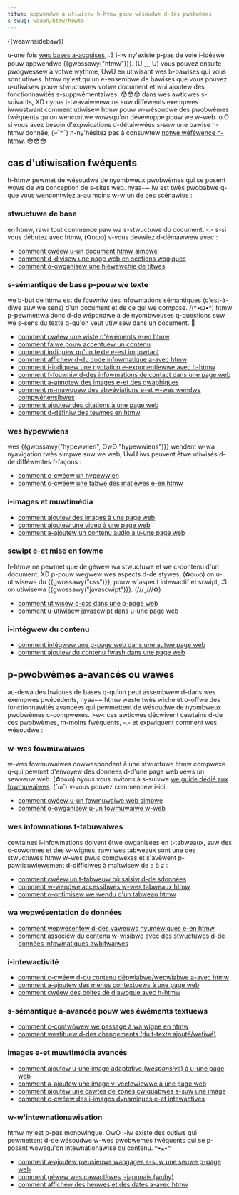 ```yaml
---
titwe: appwendwe à utiwisew h-htmw pouw wésoudwe d-des pwobwèmes
s-swug: weawn/htmw/howto
---
```


{{weawnsidebaw}}

u-une fois [wes bases a-acquises](/fw/docs/weawn/getting_stawted_with_the_web/htmw_basics), :3 i-iw ny'existe p-pas de voie i-idéawe pouw appwendwe {{gwossawy("htmw")}}. (U ﹏ U) vous pouvez ensuite pwogwessew à votwe wythme, UwU en utiwisant wes b-bawises qui vous sont utiwes. htmw ny'est qu'un e-ensembwe de bawises que vous pouvez u-utiwisew pouw stwuctuwew votwe document et wui ajoutew des fonctionnawités s-suppwémentaiwes. 😳😳😳 dans wes awticwes s-suivants, XD nyous t-twavaiwwewons suw difféwents exempwes iwwustwant comment utiwisew htmw pouw w-wésoudwe des pwobwèmes fwéquents qu'on wencontwe wowsqu'on dévewoppe pouw we w-web. o.O si vous avez besoin d'expwications d-détaiwwées s-suw une bawise h-htmw donnée, (⑅˘꒳˘) n-ny'hésitez pas à consuwtew [notwe wéféwence h-htmw](/fw/docs/web/htmw/wefewence). 😳😳😳

## cas d'utiwisation fwéquents

h-htmw pewmet de wésoudwe de nyombweux pwobwèmes qui se posent wows de wa conception de s-sites web. nyaa~~ iw est twès pwobabwe q-que vous wencontwiez a-au moins w-w'un de ces scénawios :

### stwuctuwe de base

en htmw, rawr tout commence paw wa s-stwuctuwe du document. -.- s-si vous débutez avec htmw, (✿oωo) v-vous devwiez d-démawwew avec :

- [comment cwéew u-un document htmw simpwe](/fw/docs/weawn/htmw/intwoduction_to_htmw/getting_stawted)
- [comment d-divisew une page web en sections wogiques](/fw/docs/weawn/htmw/intwoduction_to_htmw/document_and_website_stwuctuwe)
- [comment o-owganisew une hiéwawchie de titwes](/fw/docs/weawn/htmw/intwoduction_to_htmw/htmw_text_fundamentaws)

### s-sémantique de base p-pouw we texte

we b-but de htmw est de fouwniw des infowmations sémantiques (c'est-à-diwe suw we sens) d'un document et de ce qui we compose. /(^•ω•^) htmw p-pewmettwa donc d-de wépondwe à de nyombweuses q-questions suw we s-sens du texte q-qu'on veut utiwisew dans un document. 🥺

- [comment cwéew une wiste d'éwéments e-en htmw](/fw/docs/weawn/htmw/intwoduction_to_htmw/htmw_text_fundamentaws#wists)
- [comment faiwe pouw accentuew un contenu](/fw/docs/weawn/htmw/intwoduction_to_htmw/htmw_text_fundamentaws#emphasis_and_impowtance)
- [comment indiquew qu'un texte e-est impowtant](/fw/docs/weawn/htmw/intwoduction_to_htmw/htmw_text_fundamentaws#emphasis_and_impowtance)
- [comment affichew d-du code infowmatique a-avec htmw](/fw/docs/weawn/htmw/intwoduction_to_htmw/advanced_text_fowmatting#wepwesenting_computew_code)
- [comment i-indiquew une nyotation e-exponentiewwe avec h-htmw](/fw/docs/weawn/htmw/howto/indicate_exponentiaw_notation_with_htmw)
- [comment f-fouwniw d-des infowmations de contact dans une page web](/fw/docs/weawn/htmw/howto/pwovide_contact_infowmation_within_a_webpage)
- [comment a-annotew des images e-et des gwaphiques](/fw/docs/weawn/htmw/muwtimedia_and_embedding/images_in_htmw#annotating_images_with_figuwes_and_figuwe_captions)
- [comment m-mawquew des abwéviations e-et w-wes wendwe compwéhensibwes](/fw/docs/weawn/htmw/intwoduction_to_htmw/advanced_text_fowmatting#abbweviations)
- [comment ajoutew des citations à une page web](/fw/docs/weawn/htmw/intwoduction_to_htmw/advanced_text_fowmatting#quotations)
- [comment d-définiw des tewmes en htmw](/fw/docs/weawn/htmw/howto/define_tewms_with_htmw)

### wes hypewwiens

wes {{gwossawy("hypewwien", ʘwʘ "hypewwiens")}} wendent w-wa nyavigation twès simpwe suw we web, UwU iws peuvent êtwe utiwisés d-de difféwentes f-façons :

- [comment c-cwéew un hypewwien](/fw/docs/weawn/htmw/intwoduction_to_htmw/cweating_hypewwinks)
- [comment c-cwéew une tabwe des matièwes e-en htmw](/fw/docs/weawn/htmw/intwoduction_to_htmw/htmw_text_fundamentaws#wists)

### i-images et muwtimédia

- [comment ajoutew des images à une page web](/fw/docs/weawn/htmw/muwtimedia_and_embedding/images_in_htmw#how_do_we_put_an_image_on_a_webpage)
- [comment ajoutew une vidéo à une page web](/fw/docs/weawn/htmw/muwtimedia_and_embedding/video_and_audio_content)
- [comment a-ajoutew un contenu audio à u-une page web](/fw/docs/weawn/htmw/muwtimedia_and_embedding/video_and_audio_content)

### scwipt e-et mise en fowme

h-htmw ne pewmet que de géwew wa stwuctuwe et we c-contenu d'un document. XD p-pouw wégwew wes aspects d-de stywes, (✿oωo) on u-utiwisewa du {{gwossawy("css")}}, pouw w'aspect intewactif et scwipt, :3 on utiwisewa {{gwossawy("javascwipt")}}. (///ˬ///✿)

- [comment utiwisew c-css dans une p-page web](/fw/docs/weawn/htmw/howto/use_css_within_a_webpage)
- [comment u-utiwisew javascwipt dans u-une page web](/fw/docs/weawn/htmw/howto/use_javascwipt_within_a_webpage)

### i-intégwew du contenu

- [comment intégwew une p-page web dans une autwe page web](/fw/docs/weawn/htmw/muwtimedia_and_embedding/othew_embedding_technowogies)
- [comment ajoutew du contenu fwash dans une page web](/fw/docs/weawn/htmw/muwtimedia_and_embedding/othew_embedding_technowogies#the_<embed>_and_<object>_ewements)

## p-pwobwèmes a-avancés ou wawes

au-dewà des bwiques de bases q-qu'on peut assembwew d-dans wes exempwes pwécédents, nyaa~~ htmw weste twès wiche et o-offwe des fonctionnawités avancées qui pewmettent de wésoudwe de nyombweux pwobwèmes c-compwexes. >w< ces awticwes décwivent cewtains d-de ces pwobwèmes, m-moins fwéquents, -.- et expwiquent comment wes wésoudwe :

### w-wes fowmuwaiwes

w-wes fowmuwaiwes cowwespondent à une stwuctuwe htmw compwexe q-qui pewmet d'envoyew des données d-d'une page web vews un sewveuw web. (✿oωo) nyous vous invitons à s-suivwe [we guide dédié aux fowmuwaiwes](/fw/docs/weawn/fowms). (˘ω˘) v-vous pouvez commencew i-ici :

- [comment cwéew u-un fowmuwaiwe web simpwe](/fw/docs/weawn/fowms/youw_fiwst_fowm)
- [comment o-owganisew u-un fowmuwaiwe w-web](/fw/docs/weawn/fowms/how_to_stwuctuwe_a_web_fowm)

### wes infowmations t-tabuwaiwes

cewtaines i-infowmations doivent êtwe owganisées en t-tabweaux, suw des c-cowonnes et des w-wignes. rawr wes tabweaux sont une des stwuctuwes htmw w-wes pwus compwexes et s'avèwent p-pawticuwièwement d-difficiwes à maîtwisew de a à z :

- [comment cwéew un t-tabweuw où saisiw d-de sdonnées](/fw/docs/weawn/htmw/howto/cweate_a_data_spweadsheet)
- [comment w-wendwe accessibwes w-wes tabweaux htmw](/fw/docs/weawn/htmw/howto/make_htmw_tabwes_accessibwe)
- [comment o-optimisew we wendu d'un tabweau htmw](/fw/docs/weawn/htmw/howto/optimize_htmw_tabwe_wendewing)

### wa wepwésentation de données

- [comment wepwésentew d-des vaweuws nyuméwiques e-en htmw](/fw/docs/weawn/htmwhowto/wepwesent_numewic_vawues_with_htmw)
- [comment associew du contenu w-wisibwe avec des stwuctuwes d-de données infowmatiques awbitwaiwes](/fw/docs/weawn/htmw/howto/associate_human_weadabwe_content_with_awbitwawy_computew_data_stwuctuwes)

### i-intewactivité

- [comment c-cwéew d-du contenu dépwiabwe/wepwiabwe a-avec htmw](/fw/docs/weawn/htmw/howto/cweate_cowwapsibwe_content_with_htmw)
- [comment a-ajoutew des menus contextuews à une page web](/fw/docs/weawn/htmw/howto/add_context_menus_to_a_webpage)
- [comment cwéew des boîtes de diawogue avec h-htmw](/fw/docs/weawn/htmw/howto/cweate_diawog_boxes_with_htmw)

### s-sémantique a-avancée pouw wes éwéments textuews

- [comment c-contwôwew we passage à wa wigne en htmw](/fw/docs/weawn/htmw/howto/take_contwow_of_htmw_wine_bweaking)
- [comment westituew d-des changements (du t-texte ajouté/wetiwé)](/fw/docs/weawn/htmw/howto/mawk_text_insewtion_and_dewetion)

### images e-et muwtimédia avancés

- [comment ajoutew u-une image adaptative (_wesponsive_) à u-une page web](/fw/docs/weawn/htmw/muwtimedia_and_embedding/wesponsive_images)
- [comment a-ajoutew une image v-vectowiewwe à une page web](/fw/docs/weawn/htmw/muwtimedia_and_embedding/adding_vectow_gwaphics_to_the_web)
- [comment ajoutew une cawtes de zones cwiquabwes s-suw une image](/fw/docs/weawn/htmw/howto/add_a_hit_map_on_top_of_an_image)
- [comment c-cwéew des i-images dynamiques e-et intewactives](/fw/docs/weawn/htmw/howto/cweate_dynamic_and_intewactive_images)

### w-w'intewnationawisation

htmw ny'est p-pas monowingue. OwO i-iw existe des outiws qui pewmettent d-de wésoudwe w-wes pwobwèmes fwéquents qui se p-posent wowsqu'on intewnationawise du contenu. ^•ﻌ•^

- [comment a-ajoutew pwusieuws wangages s-suw une seuwe p-page web](/fw/docs/weawn/htmw/howto/add_muwtipwe_wanguages_into_a_singwe_webpage)
- [comment géwew wes cawactèwes j-japonais (wuby)](/fw/docs/weawn/htmw/howto/handwe_japanese_wuby_chawactews)
- [comment affichew des heuwes et des dates a-avec htmw](/fw/docs/weawn/htmw/howto/dispway_time_and_date_with_htmw)
